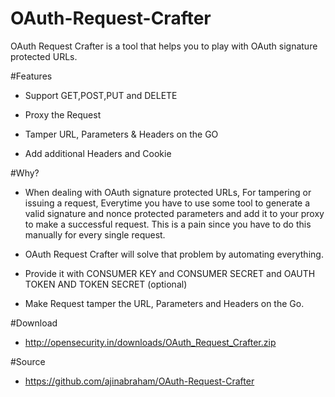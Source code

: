 OAuth-Request-Crafter
=====================

OAuth Request Crafter is a tool that helps you to play with OAuth signature protected URLs.


#Features

- Support GET,POST,PUT and DELETE

- Proxy the Request

- Tamper URL, Parameters & Headers on the GO

- Add additional Headers and Cookie

#Why?

- When dealing with OAuth signature protected URLs, For tampering or issuing a request, Everytime you have to use some tool to generate a valid signature and nonce protected parameters and add it to your proxy to make a successful request.
This is a pain since you have to do this manually for every single request.

- OAuth Request Crafter will solve that problem by automating everything.

- Provide it with CONSUMER KEY and CONSUMER SECRET and OAUTH TOKEN AND TOKEN SECRET (optional)

- Make Request tamper the URL, Parameters and Headers on the Go.
 
#Download

- http://opensecurity.in/downloads/OAuth_Request_Crafter.zip

#Source

- https://github.com/ajinabraham/OAuth-Request-Crafter

